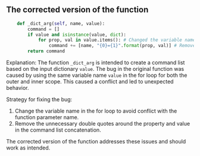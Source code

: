 ## The corrected version of the function

```python
    def _dict_arg(self, name, value):
        command = []
        if value and isinstance(value, dict):
            for prop, val in value.items(): # Changed the variable name from value to val to avoid conflict with the function parameter name
                command += [name, "{0}={1}".format(prop, val)] # Removed the unnecessary double quotes around the property and value
        return command
```

Explanation:
The function `_dict_arg` is intended to create a command list based on the input dictionary `value`. The bug in the original function was caused by using the same variable name `value` in the for loop for both the outer and inner scope. This caused a conflict and led to unexpected behavior.

Strategy for fixing the bug:
1. Change the variable name in the for loop to avoid conflict with the function parameter name.
2. Remove the unnecessary double quotes around the property and value in the command list concatenation.

The corrected version of the function addresses these issues and should work as intended.